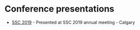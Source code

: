 # Conference presentations

* [SSC 2019](ssc_2019.pdf) - Presented at SSC 2019 annual meeting - Calgary

